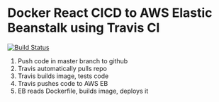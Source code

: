 # Docker React CICD to AWS Elastic Beanstalk using Travis CI

[![Build Status](https://travis-ci.com/jctiru/docker-cicd.svg?branch=master)](https://travis-ci.com/jctiru/docker-cicd)

1. Push code in master branch to github
2. Travis automatically pulls repo
3. Travis builds image, tests code
4. Travis pushes code to AWS EB
5. EB reads Dockerfile, builds image, deploys it
